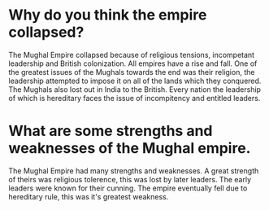 # Why do you think the empire collapsed?

The Mughal Empire collapsed because of religious tensions, incompetant
leadership and British colonization. All empires have a rise and fall. One of
the greatest issues of the Mughals towards the end was their religion, the
leadership attempted to impose it on all of the lands which  they conquered.
The Mughals also lost out in India to the British. Every nation the leadership
of which is hereditary faces the issue of incompitency and entitled leaders.

# What are some strengths and weaknesses of the Mughal empire.

The Mughal Empire had many strengths and weaknesses. A great strength of theirs
was religious tolerence, this was lost by later leaders. The early leaders were
known for their cunning. The empire eventually fell due to hereditary rule,
this was it's greatest weakness.
